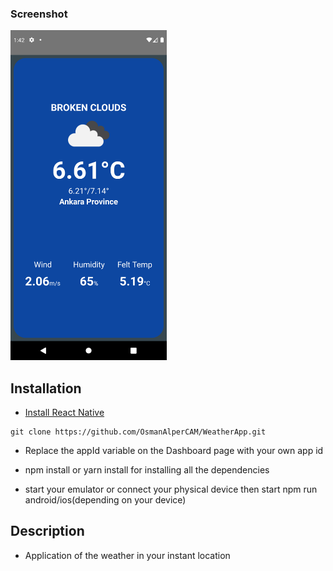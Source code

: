 ### Screenshot

<img src="./src/Assets/ScreenShots/ScreenShot.png" alt="ScreenShot" width="250"/>

## Installation

- [Install React Native](https://reactnative.dev/docs/environment-setup)

```
git clone https://github.com/OsmanAlperCAM/WeatherApp.git
```

- Replace the appId variable on the Dashboard page with your own app id

- npm install or yarn install for installing all the dependencies

- start your emulator or connect your physical device then start npm run android/ios(depending on your device)

## Description

- Application of the weather in your instant location
